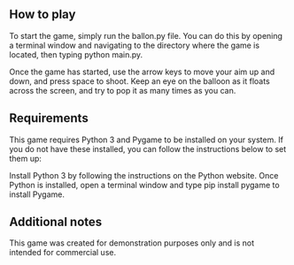## How to play
To start the game, simply run the ballon.py file. You can do this by opening a terminal window and navigating to the directory where the game is located, then typing python main.py.

Once the game has started, use the arrow keys to move your aim up and down, and press space to shoot. Keep an eye on the balloon as it floats across the screen, and try to pop it as many times as you can.

## Requirements
This game requires Python 3 and Pygame to be installed on your system. If you do not have these installed, you can follow the instructions below to set them up:

Install Python 3 by following the instructions on the Python website.
Once Python is installed, open a terminal window and type pip install pygame to install Pygame.

## Additional notes
This game was created for demonstration purposes only and is not intended for commercial use.
